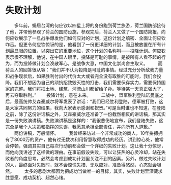# 失败计划
　　多年前，蜗居台湾的何应钦以四星上将的身份跑到荷兰旅游，荷兰国防部接待了他，并带他参观了荷兰的国防设施，参观完后，荷兰人又做了一个国防简报，向何应钦展示了一旦战争爆发他们如何应对的计划，这份计划之缜密、全面让何应钦咋舌。但更令何应钦惊讶的是，他看到了一份更详细的计划，而且被放置在所有计划最显眼的位置，以突出它的重要地位，这个计划的名称叫——投降计划。何应钦表示很不理解，他说，在中国人眼里，投降是可耻的事情，是被所有人看不起的行为，而为投降做计划会涣散军心，是战争大忌，中国文化崇尚舍生取义。 
　　而荷兰人的回答很从容：“我们并不认为投降是可耻的事情。经过充分分析敌我力量和战争现状后，如果胜利付出的代价太大或者完全没有取胜的可能时，我们会投降。我们不想因为自己的顽抗招致毁灭性的打击，我们需要保存实力，需要保持国家的完整。我们将把土地、建筑、河流山川都留给子孙。等待某一天真正强大了，再去夺取胜利。” 
　　投降计划，意在未来。 
　　二战中，盟军胜利登陆诺曼底之后，最高统帅艾森豪威尔将军发表了讲话：“我们已经胜利登陆，德军被打败，这是大家共同努力的结果，我向大家表示感谢和祝贺。”可是当时谁也不知道，在登陆之前，除了这份讲话稿之外，艾森豪威尔还准备了一份截然相反的讲话稿，那其实是一份失败演讲稿。失败演讲稿是这样的：“我很悲伤地宣布，我们登陆失败，这完全是我个人决策和指挥的失误，我愿意承担全部责任，并向所有人道歉。” 
　　两份讲稿，万般情怀。 
　　我曾经采访过一个非常成功的商人，10年拼搏拥有了8000万的资产，他有过无数次利用智慧取得成功的经历。讲到惊心处，他常会停顿，强调其实自己每次行动前都会做一个详细的失败计划。这让我十分惊讶，而他向我讲述了这样做的理由。在事前假设失败，可以让狂热的心灵冷却，站在失败者的角度思考，必然会考虑到成功计划里关注不到的因素。另外，做过失败计划的人，最终面对失败时，就不会惊慌失措、无以应对，准备得悠然，心态就会坦然。 
　　太多的悲剧大都因为把成功当做唯一的目标，其实，失败计划里深藏求胜意愿、成功契机、超然心绪。
 